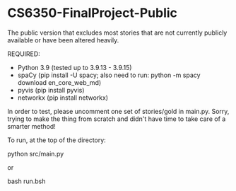 # CS6350-FinalProject-Public
The public version that excludes most stories that are not currently publicly available or have been altered heavily.

REQUIRED:

- Python 3.9 (tested up to 3.9.13 - 3.9.15)
- spaCy (pip install -U spacy; also need to run: python -m spacy download en_core_web_md)
- pyvis (pip install pyvis)
- networkx (pip install networkx)

In order to test, please uncomment one set of stories/gold in main.py. Sorry, trying to make the thing from scratch and didn't have time to take care of a smarter method!

To run, at the top of the directory:

python src/main.py

or

bash run.bsh
